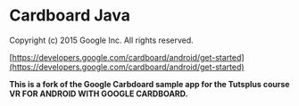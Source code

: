 Cardboard Java
=====================
Copyright (c) 2015 Google Inc.  All rights reserved.

[https://developers.google.com/cardboard/android/get-started](https://developers.google.com/cardboard/android/get-started)

__This is a fork of the Google Carbdoard sample app for the Tutsplus course VR FOR ANDROID WITH GOOGLE CARDBOARD.__
